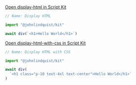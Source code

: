 <meta url="https://github.com/johnlindquist/kit/discussions/818">
<meta id="D_kwDOEu7MBc4AP-jj">
<meta sectionId="1">
<meta title="Display HTML and Markdown">
<meta section="Essentials">
<meta i="0">    
<meta path="docs/display-html-and-markdown">

[Open display-html in Script Kit](https://scriptkit.com/api/new?name=display-html&url=https://gist.githubusercontent.com/johnlindquist/7f7c40e1b11fdea7421bb1230ca7a0c1/raw/23c7d7bc538a9d78d41c3c542a57ee36ae93042f/display-html.ts")

```js
// Name: Display HTML

import "@johnlindquist/kit"

await div(`<h1>Hello World</h1>`)
```

[Open display-html-with-css in Script Kit](https://scriptkit.com/api/new?name=display-html-with-css&url=https://gist.githubusercontent.com/johnlindquist/325bc9a6b50ad0d979c10aa2f39ca8fe/raw/fb5a11581fb0230c58cb18a30630ee2a31bc8647/display-html-with-css.ts")

```js
// Name: Display HTML with CSS

import "@johnlindquist/kit"

await div(
  `<h1 class="p-10 text-4xl text-center">Hello World</h1>`
)
```
